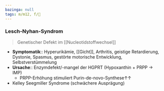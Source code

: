 ```yaml
---
bazinga: null
tags: m/m12, f/💩
---
```


### Lesch-Nyhan-Syndrom 
> Genetischer Defekt im [[Nucleotidstoffwechsel]]
- **Symptomatik**:: Hyperurikämie, [[Gicht]], Arthritis, geistige Retardierung, Dystonie, Spasmus, gestörte motorische Entwicklung, Selbstverstümmelung
- **Ursache**:: Enzymdefekt/-mangel der HGPRT (Hypoxanthin + PRPP → IMP)
    - PRPP-Erhöhung stimuliert Purin-de-novo-Synthese↑↑ 
- Kelley Seegmiller Syndrome (schwächere Ausprägung)